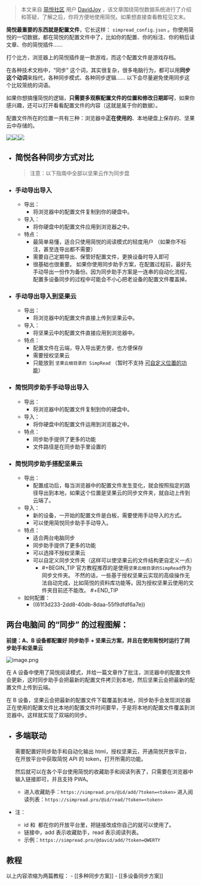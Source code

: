 > 本文来自 [简悦社区](https://t.me/simpreadgroup) 用户 [DavidJoy](https://www.zhihu.com/people/davidjoydong) ，该文章围绕简悦数据系统进行了介绍和答疑，了解之后，你将方便地使用简悦。如果想直接查看教程见文末。

**简悦最重要的东西就是配置文件**，它长这样： `simpread_config.json` 。你使用简悦的一切数据，都在简悦的配置文件中了，比如你的配置、你的标注、你的稍后读文章、你的简悦插件……

打个比方，浏览器上的简悦插件是一款游戏，而这个配置文件是游戏存档。

在各种技术文档中，“同步” 这个词，其实很复杂，很多电脑行为，都可以用**同步这个动词**来指代，各种同步模式、各种同步逻辑…… 以下会尽量避免使用同步这个比较笼统的词语。

如果你想搞懂简悦的逻辑，**只需要多观察配置文件的位置和修改日期即可**，如果你感兴趣，还可以打开看看配置文件的内容（这就是属于你的数据）。

配置文件所在的位置一共有三种：浏览器中**正在使用的**、本地硬盘上保存的、坚果云中存储的。

![](https://pic4.zhimg.com/v2-0784116cdc6a5023967390b266fc3537_r.jpg#crop=0&crop=0&crop=1&crop=1&id=J2Eta&originHeight=216&originWidth=696&originalType=binary&ratio=1&rotation=0&showTitle=false&status=done&style=none&title=)![](https://pic4.zhimg.com/v2-bae6f67991a47f4273b57a0f74f35ecb_r.jpg#crop=0&crop=0&crop=1&crop=1&id=rn2Rr&originHeight=365&originWidth=1424&originalType=binary&ratio=1&rotation=0&showTitle=false&status=done&style=none&title=)![](https://pic3.zhimg.com/v2-fd7ebd9d51c5e44c74a69e45e275657a_r.jpg#crop=0&crop=0&crop=1&crop=1&id=oTudb&originHeight=1718&originWidth=2116&originalType=binary&ratio=1&rotation=0&showTitle=false&status=done&style=none&title=)

- ## 简悦各种同步方式对比
  
  > 注意：以下指南中全部以坚果云作为同步盘
  ​
- ### 手动导出导入
	- 导出：
		- 将浏览器中的配置文件复制到你的硬盘中。
	- 导入：
		- 将你硬盘中的配置文件应用到浏览器之中。
	- 特点：
		- 最简单易懂，适合只使用简悦的阅读模式的轻度用户 （如果你不标注，甚至连导出都不需要）
		- 需要自己定期导出、保管好配置文件，更换设备时导入即可
		- 很基础也很重要。 如果你使用同步助手方案，在配置过程前，最好先手动导出一份作为备份。因为同步助手方案是一连串的自动化流程，配置多设备同步的过程中可能会不小心把老设备的配置文件覆盖掉。
- ### 手动导出导入到坚果云
	- 导出：
		- 将浏览器中的配置文件直接上传到坚果云中。
	- 导入：
		- 将坚果云中的配置文件直接应用到浏览器中。
	- 特点：
		- 配置文件在云端，导入导出更方便，也方便保存
		- 需要授权坚果云
		- 只能放到 `坚果云根目录的 SimpRead` （暂时不支持 [可自定义位置的功能](https://github.com/Kenshin/simpread/issues/1040)）
- ### 简悦同步助手手动导出导入
	- 导出：
		- 将浏览器中的配置文件复制到你的硬盘中。
	- 导入：
		- 将你硬盘中的配置文件运用到浏览器之中。
	- 特点：
		- 同步助手提供了更多的功能
		- 文件路径是在同步助手里设置的
- ### 简悦同步助手搭配坚果云
	- 导出：
		- 配置成功后，每当浏览器中的配置文件发生变化，就会按照指定的路径导出到本地，如果这个位置是坚果云的同步文件夹，就自动上传到云端了。
	- 导入：
		- 新的设备，一开始的配置文件是白板，需要使用手动导入的方式。
		- 可以使用简悦同步助手手动导入。
	- 特点：
		- 适合两台电脑同步
		- 同步助手提供了更多的功能
		- 可以选择不授权坚果云
		- 可以自定义同步文件夹（这样可以使坚果云的文件结构更自定义一点）
			- #+BEGIN_TIP
			  官方教程推荐的是使用`坚果云根目录的SimpRead`作为同步文件夹。 不然的话，一些基于授权坚果云实现的高级操作无法自动完成，比如简悦的资料库功能等。因为授权坚果云使用的文件夹目前还不能改。
			  #+END_TIP
	- 如何配置：
		- ((61f3d233-2dd8-40db-8daa-55f9dfdf6a7e))
## 两台电脑间 的“同步” 的过程图解：

**前提：A、B 设备都配置好 同步助手 + 坚果云方案，并且在使用简悦时运行了同步助手和坚果云**

![image.png](../assets/image_1643260657598_0.png)

在 A 设备中使用了简悦阅读模式，并给一篇文章作了批注，浏览器中的配置文件会更新，这时同步助手会把最新的配置文件拷贝到本地，然后坚果云会把最新的配置文件上传到云端。  

在 B 设备，坚果云会把最新的配置文件下载覆盖到本地，同步助手会发现浏览器正在使用的配置文件比本地的配置文件时间要早，于是将本地的配置文件覆盖到浏览器中。这样就实现了双端的同步。
- ## 多端联动
  
  需要配置好同步助手和自动化输出 html，授权坚果云，开通简悦开放平台，在开放平台中获取简悦 API 的 token，打开所需的功能。
  
  然后就可以在各个平台使用简悦的收藏助手和阅读列表了，只需要在浏览器中输入链接即可，并且支持 PWA。
	- 进入收藏助手：`https://simpread.pro/@id/add/?token=<token>`
	  进入阅读列表：`https://simpread.pro/@id/read/?token=<token>`
- 注：
	- id 和  都在你的开放平台里，把链接改成你自己的就可以使用了。
	- 链接中，add 表示收藏助手，read 表示阅读列表。
	- 示例：`https://simpread.pro/@david/add/?token=QWERTY`
	    ​
## 教程

以上内容浓缩为两篇教程：
	- [[多种同步方案]]
	- [[多设备同步方案]]
